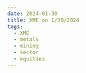 ```yaml
---
date: 2024-01-30
title: XME on 1/30/2024
tags: 
  - XME
  - metals
  - mining
  - sector
  - equities
---
```

<div class="post">
<snapshot-grid 
    :reports="['2024/01/29/CTA/XME', '2024/01/30/CTA/XME', '2024/01/30/MTP/XME']"
    chart="2024/01/30/Chart/XME"
/>
<p>

</p>
<p>

</p>
</div>